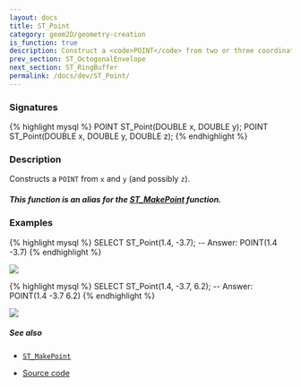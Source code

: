 ```yaml
---
layout: docs
title: ST_Point
category: geom2D/geometry-creation
is_function: true
description: Construct a <code>POINT</code> from two or three coordinates
prev_section: ST_OctogonalEnvelope
next_section: ST_RingBuffer
permalink: /docs/dev/ST_Point/
---
```


### Signatures

{% highlight mysql %}
POINT ST_Point(DOUBLE x, DOUBLE y);
POINT ST_Point(DOUBLE x, DOUBLE y, DOUBLE z);
{% endhighlight %}

### Description

Constructs a `POINT` from `x` and `y` (and possibly `z`).

<div class="note warning">
  <h5>This function is an alias for the <a href="/docs/1.4.0/ST_MakePoint">ST_MakePoint</a> function.</h5>
</div>


### Examples

{% highlight mysql %}
SELECT ST_Point(1.4, -3.7);
-- Answer:     POINT(1.4 -3.7)
{% endhighlight %}

<img class="displayed" src="../ST_MakePoint_1.png"/>

{% highlight mysql %}
SELECT ST_Point(1.4, -3.7, 6.2);
-- Answer:     POINT(1.4 -3.7 6.2)
{% endhighlight %}

<img class="displayed" src="../ST_MakePoint_2.png"/>

##### See also

* [`ST_MakePoint`](../ST_MakePoint)

* <a href="https://github.com/orbisgis/h2gis/blob/master/h2gis-functions/src/main/java/org/h2gis/functions/spatial/create/ST_Point.java" target="_blank">Source code</a>

